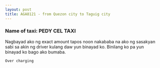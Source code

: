 ```yaml
---
layout: post
title: AGA8121 - from Quezon city to Taguig city 
---
```


### Name of taxi: PEDY CEL TAXI

Nagbayad ako ng exact amount tapos noon nakababa na ako ng sasakyan sabi sa akin ng driver kulang daw yun binayad ko. Binilang ko pa yun binayad ko bago ako bumaba.

```Over charging```
